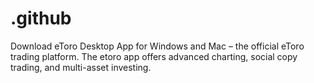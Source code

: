 # .github
Download eToro Desktop App for Windows and Mac – the official eToro trading platform. The etoro app offers advanced charting, social copy trading, and multi-asset investing.
